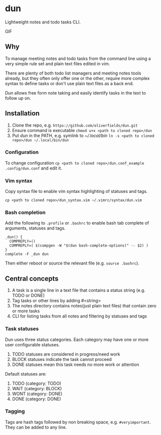 # dun

Lightweight notes and todo tasks CLI.

GIF


## Why

To manage meeting notes and todo tasks from the command line using a very simple rule set and plain text files edited in vim.

There are plenty of both todo list managers and meeting notes tools already, but they often only offer one or the other, require more complex syntax to define tasks or don't use plain text files as a back end.

Dun allows free form note taking and easily identify tasks in the text to follow up on.


## Installation

1. Clone the repo, e.g. `https://github.com/oliverfields/dun.git`
2. Ensure command is executable `chmod u+x <path to cloned repo>/dun`
3. Put *dun* in the PATH, e.g. symlink to *~/.local/bin* `ln -s <path to cloned repo>/dun ~/.local/bin/dun`


### Configuration

To change configuration `cp <path to cloned repo>/dun.conf_example .config/dun.conf` and edit it.


### Vim syntax

Copy syntax file to enable vim syntax highlighting of statuses and tags.

```
cp <path to cloned repo>/dun_syntax.vim ~/.vimrc/syntax/dun.vim
```


### Bash completion

Add the following to `.profile` or `.bashrc` to enable bash tab complete of arguments, statuses and tags.

```
_dun() {
  COMPREPLY=()
  COMPREPLY=( $(compgen -W "$(dun bash-complete-options)" -- $2) )
}
complete -F _dun dun
```

Then either reboot or source the relevant file (e.g. `source .bashrc`).


## Central concepts

1. A task is a single line in a text file that contains a status string (e.g. TODO or DONE)
2. Tag tasks or other lines by adding #&lt;string&gt;
3. The notes directory contains notes(just plain text files) that contain zero or more tasks
4. CLI for listing tasks from all notes and filtering by statuses and tags


### Task statuses

Dun uses three status categories. Each category may have one or more user configurable statuses.

1. TODO statuses are considered in progress/need work
2. BLOCK statuses indicate the task cannot proceed
3. DONE statuses mean this task needs no more work or attention

Default statuses are:

1. TODO (category: TODO)
1. WAIT (category: BLOCK)
1. WONT (category: DONE)
1. DONE (category: DONE)


### Tagging

Tags are hash tags followed by non breaking space, e.g. `#veryimportant`. They can be added to any line.

